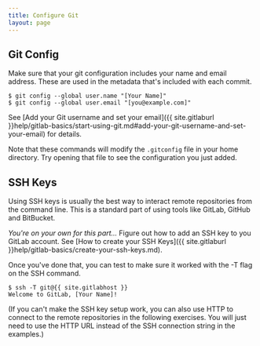 ```yaml
---
title: Configure Git
layout: page
---
```


## Git Config

Make sure that your git configuration includes your name and email address. These are used in the metadata that's included with each commit.

```terminal
$ git config --global user.name "[Your Name]"
$ git config --global user.email "[you@example.com]"
```

See [Add your Git username and set your email]({{ site.gitlaburl }}help/gitlab-basics/start-using-git.md#add-your-git-username-and-set-your-email) for details.

Note that these commands will modify the `.gitconfig` file in your home directory. Try opening that file to see the configuration you just added.

## SSH Keys

Using SSH keys is usually the best way to interact remote repositories from the command line. This is a standard part of using tools like GitLab, GitHub and BitBucket.

*You're on your own for this part...* Figure out how to add an SSH key to you GitLab account. See [How to create your SSH Keys]({{ site.gitlaburl }}help/gitlab-basics/create-your-ssh-keys.md).

Once you've done that, you can test to make sure it worked with the -T flag on the SSH command.

```terminal
$ ssh -T git@{{ site.gitlabhost }}
Welcome to GitLab, [Your Name]!
```

(If you can't make the SSH key setup work, you can also use HTTP to connect to the remote repositories in the following exercises. You will just need to use the HTTP URL instead of the SSH connection string in the examples.)
